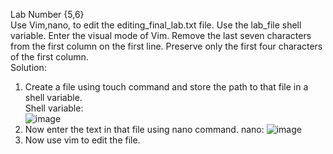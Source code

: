 Lab Number {5,6}  
Use Vim,nano, to edit the editing_final_lab.txt file. Use the lab_file shell variable. Enter the visual mode of Vim. Remove the last seven characters from the first column on the first line. Preserve only the first four characters of the first column.  
Solution:  
1. Create a file using touch command and store the path to that file in a shell variable.    
   Shell variable:      
   ![image](https://github.com/user-attachments/assets/e261c01a-a232-4714-9443-347a4b52fb18)
2. Now enter the text in that file using nano command.
   nano:
   ![image](https://github.com/user-attachments/assets/814a3470-af61-448d-9820-d3c672ca56b6)  
3. Now use vim to edit the file.
